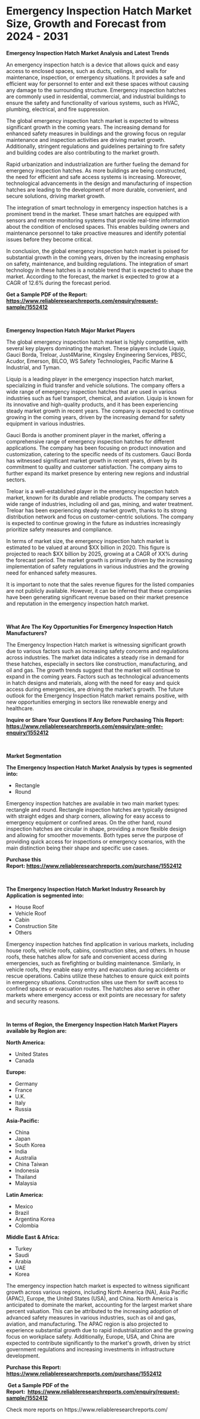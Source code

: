 <p><h1>Emergency Inspection Hatch Market Size, Growth and Forecast from 2024 - 2031</h1></p><p><strong>Emergency Inspection Hatch Market Analysis and Latest Trends</strong></p>
<p><p>An emergency inspection hatch is a device that allows quick and easy access to enclosed spaces, such as ducts, ceilings, and walls for maintenance, inspection, or emergency situations. It provides a safe and efficient way for personnel to enter and exit these spaces without causing any damage to the surrounding structure. Emergency inspection hatches are commonly used in residential, commercial, and industrial buildings to ensure the safety and functionality of various systems, such as HVAC, plumbing, electrical, and fire suppression.</p><p>The global emergency inspection hatch market is expected to witness significant growth in the coming years. The increasing demand for enhanced safety measures in buildings and the growing focus on regular maintenance and inspection activities are driving market growth. Additionally, stringent regulations and guidelines pertaining to fire safety and building codes are also contributing to the market growth.</p><p>Rapid urbanization and industrialization are further fueling the demand for emergency inspection hatches. As more buildings are being constructed, the need for efficient and safe access systems is increasing. Moreover, technological advancements in the design and manufacturing of inspection hatches are leading to the development of more durable, convenient, and secure solutions, driving market growth.</p><p>The integration of smart technology in emergency inspection hatches is a prominent trend in the market. These smart hatches are equipped with sensors and remote monitoring systems that provide real-time information about the condition of enclosed spaces. This enables building owners and maintenance personnel to take proactive measures and identify potential issues before they become critical.</p><p>In conclusion, the global emergency inspection hatch market is poised for substantial growth in the coming years, driven by the increasing emphasis on safety, maintenance, and building regulations. The integration of smart technology in these hatches is a notable trend that is expected to shape the market. According to the forecast, the market is expected to grow at a CAGR of 12.6% during the forecast period.</p></p>
<p><strong>Get a Sample PDF of the Report:&nbsp; <a href="https://www.reliableresearchreports.com/enquiry/request-sample/1552412">https://www.reliableresearchreports.com/enquiry/request-sample/1552412</a></strong></p>
<p>&nbsp;</p>
<p><strong>Emergency Inspection Hatch Major Market Players</strong></p>
<p><p>The global emergency inspection hatch market is highly competitive, with several key players dominating the market. These players include Liquip, Gauci Borda, Treloar, Just4Marine, Kingsley Engineering Services, PBSC, Acudor, Emerson, BILCO, WS Safety Technologies, Pacific Marine & Industrial, and Tyman.</p><p>Liquip is a leading player in the emergency inspection hatch market, specializing in fluid transfer and vehicle solutions. The company offers a wide range of emergency inspection hatches that are used in various industries such as fuel transport, chemical, and aviation. Liquip is known for its innovative and high-quality products, and it has been experiencing steady market growth in recent years. The company is expected to continue growing in the coming years, driven by the increasing demand for safety equipment in various industries.</p><p>Gauci Borda is another prominent player in the market, offering a comprehensive range of emergency inspection hatches for different applications. The company has been focusing on product innovation and customization, catering to the specific needs of its customers. Gauci Borda has witnessed significant market growth in recent years, driven by its commitment to quality and customer satisfaction. The company aims to further expand its market presence by entering new regions and industrial sectors.</p><p>Treloar is a well-established player in the emergency inspection hatch market, known for its durable and reliable products. The company serves a wide range of industries, including oil and gas, mining, and water treatment. Treloar has been experiencing steady market growth, thanks to its strong distribution network and focus on customer-centric solutions. The company is expected to continue growing in the future as industries increasingly prioritize safety measures and compliance.</p><p>In terms of market size, the emergency inspection hatch market is estimated to be valued at around $XX billion in 2020. This figure is projected to reach $XX billion by 2025, growing at a CAGR of XX% during the forecast period. The market growth is primarily driven by the increasing implementation of safety regulations in various industries and the growing need for enhanced safety measures.</p><p>It is important to note that the sales revenue figures for the listed companies are not publicly available. However, it can be inferred that these companies have been generating significant revenue based on their market presence and reputation in the emergency inspection hatch market.</p></p>
<p>&nbsp;</p>
<p><strong>What Are The Key Opportunities For Emergency Inspection Hatch Manufacturers?</strong></p>
<p><p>The Emergency Inspection Hatch market is witnessing significant growth due to various factors such as increasing safety concerns and regulations across industries. The market data indicates a steady rise in demand for these hatches, especially in sectors like construction, manufacturing, and oil and gas. The growth trends suggest that the market will continue to expand in the coming years. Factors such as technological advancements in hatch designs and materials, along with the need for easy and quick access during emergencies, are driving the market's growth. The future outlook for the Emergency Inspection Hatch market remains positive, with new opportunities emerging in sectors like renewable energy and healthcare.</p></p>
<p><strong>Inquire or Share Your Questions If Any Before Purchasing This Report: <a href="https://www.reliableresearchreports.com/enquiry/pre-order-enquiry/1552412">https://www.reliableresearchreports.com/enquiry/pre-order-enquiry/1552412</a></strong></p>
<p>&nbsp;</p>
<p><strong>Market Segmentation</strong></p>
<p><strong>The Emergency Inspection Hatch Market Analysis by types is segmented into:</strong></p>
<p><ul><li>Rectangle</li><li>Round</li></ul></p>
<p><p>Emergency inspection hatches are available in two main market types: rectangle and round. Rectangle inspection hatches are typically designed with straight edges and sharp corners, allowing for easy access to emergency equipment or confined areas. On the other hand, round inspection hatches are circular in shape, providing a more flexible design and allowing for smoother movements. Both types serve the purpose of providing quick access for inspections or emergency scenarios, with the main distinction being their shape and specific use cases.</p></p>
<p><strong>Purchase this Report:&nbsp;<a href="https://www.reliableresearchreports.com/purchase/1552412">https://www.reliableresearchreports.com/purchase/1552412</a></strong></p>
<p>&nbsp;</p>
<p><strong>The Emergency Inspection Hatch Market Industry Research by Application is segmented into:</strong></p>
<p><ul><li>House Roof</li><li>Vehicle Roof</li><li>Cabin</li><li>Construction Site</li><li>Others</li></ul></p>
<p><p>Emergency inspection hatches find application in various markets, including house roofs, vehicle roofs, cabins, construction sites, and others. In house roofs, these hatches allow for safe and convenient access during emergencies, such as firefighting or building maintenance. Similarly, in vehicle roofs, they enable easy entry and evacuation during accidents or rescue operations. Cabins utilize these hatches to ensure quick exit points in emergency situations. Construction sites use them for swift access to confined spaces or evacuation routes. The hatches also serve in other markets where emergency access or exit points are necessary for safety and security reasons.</p></p>
<p>&nbsp;</p>
<p><strong>In terms of Region, the Emergency Inspection Hatch Market Players available by Region are:</strong></p>
<p>
    <p> <strong> North America: </strong>
        <ul>
            <li>United States</li>
            <li>Canada</li>
        </ul>
        </p> 
    <p> <strong> Europe: </strong>
        <ul>
            <li>Germany</li>
            <li>France</li>
            <li>U.K.</li>
            <li>Italy</li>
            <li>Russia</li>
        </ul>
        </p> 
    <p> <strong> Asia-Pacific: </strong>
        <ul>
            <li>China</li>
            <li>Japan</li>
            <li>South Korea</li>
            <li>India</li>
            <li>Australia</li>
            <li>China Taiwan</li>
            <li>Indonesia</li>
            <li>Thailand</li>
            <li>Malaysia</li>
        </ul>
        </p> 
    <p> <strong> Latin America: </strong>
        <ul>
            <li>Mexico</li>
            <li>Brazil</li>
            <li>Argentina Korea</li>
            <li>Colombia</li>
        </ul>
        </p> 
    <p> <strong> Middle East & Africa: </strong>
        <ul>
            <li>Turkey</li>
            <li>Saudi</li>
            <li>Arabia</li>
            <li>UAE</li>
            <li>Korea</li>
        </ul>
    </p>
    </p>
<p><p>The emergency inspection hatch market is expected to witness significant growth across various regions, including North America (NA), Asia Pacific (APAC), Europe, the United States (USA), and China. North America is anticipated to dominate the market, accounting for the largest market share percent valuation. This can be attributed to the increasing adoption of advanced safety measures in various industries, such as oil and gas, aviation, and manufacturing. The APAC region is also projected to experience substantial growth due to rapid industrialization and the growing focus on workplace safety. Additionally, Europe, USA, and China are expected to contribute significantly to the market's growth, driven by strict government regulations and increasing investments in infrastructure development.</p></p>
<p><strong>Purchase this Report: <a href="https://www.reliableresearchreports.com/purchase/1552412">https://www.reliableresearchreports.com/purchase/1552412</a></strong></p>
<p>&nbsp;<strong>Get a Sample PDF of the Report:&nbsp;&nbsp;<a href="https://www.reliableresearchreports.com/enquiry/request-sample/1552412">https://www.reliableresearchreports.com/enquiry/request-sample/1552412</a></strong></p>
<p><strong></strong></p>
<p>Check more reports on https://www.reliableresearchreports.com/</p>